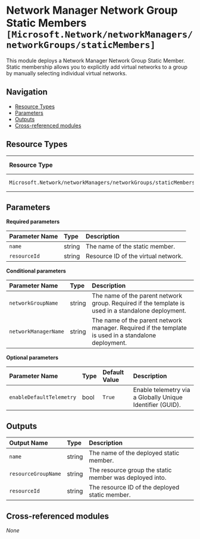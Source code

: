 # Network Manager Network Group Static Members `[Microsoft.Network/networkManagers/networkGroups/staticMembers]`

This module deploys a Network Manager Network Group Static Member.
Static membership allows you to explicitly add virtual networks to a group by manually selecting individual virtual networks.

## Navigation

- [Resource Types](#Resource-Types)
- [Parameters](#Parameters)
- [Outputs](#Outputs)
- [Cross-referenced modules](#Cross-referenced-modules)

## Resource Types

| Resource Type | API Version |
| :-- | :-- |
| `Microsoft.Network/networkManagers/networkGroups/staticMembers` | [2022-07-01](https://learn.microsoft.com/en-us/azure/templates/Microsoft.Network/2022-07-01/networkManagers/networkGroups/staticMembers) |

## Parameters

**Required parameters**

| Parameter Name | Type | Description |
| :-- | :-- | :-- |
| `name` | string | The name of the static member. |
| `resourceId` | string | Resource ID of the virtual network. |

**Conditional parameters**

| Parameter Name | Type | Description |
| :-- | :-- | :-- |
| `networkGroupName` | string | The name of the parent network group. Required if the template is used in a standalone deployment. |
| `networkManagerName` | string | The name of the parent network manager. Required if the template is used in a standalone deployment. |

**Optional parameters**

| Parameter Name | Type | Default Value | Description |
| :-- | :-- | :-- | :-- |
| `enableDefaultTelemetry` | bool | `True` | Enable telemetry via a Globally Unique Identifier (GUID). |


## Outputs

| Output Name | Type | Description |
| :-- | :-- | :-- |
| `name` | string | The name of the deployed static member. |
| `resourceGroupName` | string | The resource group the static member was deployed into. |
| `resourceId` | string | The resource ID of the deployed static member. |

## Cross-referenced modules

_None_
